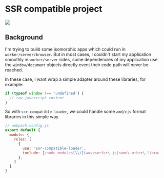# SSR compatible project

![](https://github.com/Brooooooklyn/ssr-compatible/workflows/Node.js%20CI/badge.svg)

## Background
I'm trying to build some isomorphic apps which could run in `worker/server/browser`. But in most cases, I couldn't start my application smoothly in `worker/server` sides, some dependencies of my application use the `window/document` objects directly event their code path will never be reached.

In these case, I want wrap a simple adapter around these libraries, for example:

```js
if (typeof window !== 'undefined') {
  // raw javascript content
}
```

So with `ssr-compatible-loader`, we could handle some `amd/cjs` format libraries in this simple way.

```js
// webpack.config.js
export default {
  module: {
    rules: [
      {
        use: 'ssr-compatible-loader',
        include: [/node_modules[\\/](wavesurfer\.js|some\-other\-libraries)[\\/]/],
      },
    ]
  }
}
```
